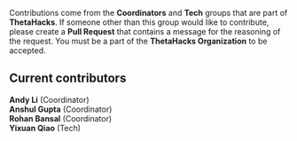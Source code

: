 Contributions come from the **Coordinators** and **Tech** groups that are part of **ThetaHacks**. If someone other than this group would like to contribute, please create a **Pull Request** that contains a message for the reasoning of the request. You must be a part of the **ThetaHacks Organization** to be accepted. 
<br>
## Current contributors
**Andy Li** (Coordinator)<br>
**Anshul Gupta** (Coordinator)<br>
**Rohan Bansal** (Coordinator)<br>
**Yixuan Qiao** (Tech)
